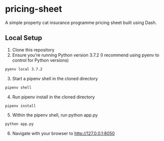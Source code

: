 # pricing-sheet

A simple property cat insurance programme pricing sheet built using Dash.

## Local Setup

1. Clone this repository
2. Ensure you're running Python version 3.7.2 (I recommend using pyenv to control for Python versions)
```bash
pyenv local 3.7.2
```
3. Start a pipenv shell in the cloned directory
```bash
pipenv shell
```
4. Run pipenv install in the cloned directory
```bash
pipenv install
```
5. Within the pipenv shell, run python app.py
```bash
python app.py
```
6. Navigate with your browser to http://127.0.0.1:8050
